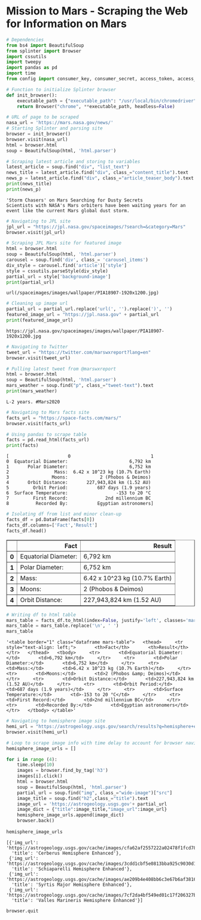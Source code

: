 
# Mission to Mars - Scraping the Web for Information on Mars


```python
# Dependencies
from bs4 import BeautifulSoup
from splinter import Browser
import cssutils
import tweepy
import pandas as pd
import time
from config import consumer_key, consumer_secret, access_token, access_token_secret, weather_api_key
```


```python
# Function to initialize Splinter browser
def init_browser():
    executable_path = {"executable_path": "/usr/local/bin/chromedriver"}
    return Browser("chrome", **executable_path, headless=False)
```


```python
# URL of page to be scraped
nasa_url = 'https://mars.nasa.gov/news/'
# Starting Splinter and parsing site
browser = init_browser()
browser.visit(nasa_url)
html = browser.html
soup = BeautifulSoup(html, 'html.parser')
```


```python
# Scraping latest article and storing to variables
latest_article = soup.find("div", "list_text")
news_title = latest_article.find("div", class_="content_title").text
news_p = latest_article.find("div", class_="article_teaser_body").text
print(news_title)
print(news_p)
```

    'Storm Chasers' on Mars Searching for Dusty Secrets
    Scientists with NASA's Mars orbiters have been waiting years for an event like the current Mars global dust storm.



```python
# Navigating to JPL site
jpl_url = "https://jpl.nasa.gov/spaceimages/?search=&category=Mars"
browser.visit(jpl_url)
```


```python
# Scraping JPL Mars site for featured image
html = browser.html
soup = BeautifulSoup(html, 'html.parser')
carousel = soup.find('div', class_= 'carousel_items')
div_style = carousel.find('article')['style']
style = cssutils.parseStyle(div_style)
partial_url = style['background-image']
print(partial_url)
```

    url(/spaceimages/images/wallpaper/PIA18907-1920x1200.jpg)



```python
# Cleaning up image url
partial_url = partial_url.replace('url(', '').replace(')', '')
featured_image_url = "https://jpl.nasa.gov" + partial_url
print(featured_image_url)
```

    https://jpl.nasa.gov/spaceimages/images/wallpaper/PIA18907-1920x1200.jpg



```python
# Navigating to Twitter
tweet_url = "https://twitter.com/marswxreport?lang=en"
browser.visit(tweet_url)
```


```python
# Pulling latest tweet from @marswxreport
html = browser.html
soup = BeautifulSoup(html, 'html.parser')
mars_weather = soup.find("p", class_="tweet-text").text
print(mars_weather)
```

    L-2 years. #Mars2020



```python
# Navigating to Mars facts site
facts_url = "https://space-facts.com/mars/"
browser.visit(facts_url)
```


```python
# Using pandas to scrape table
facts = pd.read_html(facts_url)
print(facts)
```

    [                      0                              1
    0  Equatorial Diameter:                       6,792 km
    1       Polar Diameter:                       6,752 km
    2                 Mass:  6.42 x 10^23 kg (10.7% Earth)
    3                Moons:            2 (Phobos & Deimos)
    4       Orbit Distance:       227,943,824 km (1.52 AU)
    5         Orbit Period:           687 days (1.9 years)
    6  Surface Temperature:                  -153 to 20 °C
    7         First Record:              2nd millennium BC
    8          Recorded By:           Egyptian astronomers]



```python
# Isolating df from list and minor clean-up
facts_df = pd.DataFrame(facts[0])
facts_df.columns=['Fact','Result']
facts_df.head()
```




<div>
<style scoped>
    .dataframe tbody tr th:only-of-type {
        vertical-align: middle;
    }

    .dataframe tbody tr th {
        vertical-align: top;
    }

    .dataframe thead th {
        text-align: right;
    }
</style>
<table border="1" class="dataframe">
  <thead>
    <tr style="text-align: right;">
      <th></th>
      <th>Fact</th>
      <th>Result</th>
    </tr>
  </thead>
  <tbody>
    <tr>
      <th>0</th>
      <td>Equatorial Diameter:</td>
      <td>6,792 km</td>
    </tr>
    <tr>
      <th>1</th>
      <td>Polar Diameter:</td>
      <td>6,752 km</td>
    </tr>
    <tr>
      <th>2</th>
      <td>Mass:</td>
      <td>6.42 x 10^23 kg (10.7% Earth)</td>
    </tr>
    <tr>
      <th>3</th>
      <td>Moons:</td>
      <td>2 (Phobos &amp; Deimos)</td>
    </tr>
    <tr>
      <th>4</th>
      <td>Orbit Distance:</td>
      <td>227,943,824 km (1.52 AU)</td>
    </tr>
  </tbody>
</table>
</div>




```python
# Writing df to html table
mars_table = facts_df.to_html(index=False, justify='left', classes='mars-table')
mars_table = mars_table.replace('\n', ' ')
mars_table
```




    '<table border="1" class="dataframe mars-table">   <thead>     <tr style="text-align: left;">       <th>Fact</th>       <th>Result</th>     </tr>   </thead>   <tbody>     <tr>       <td>Equatorial Diameter:</td>       <td>6,792 km</td>     </tr>     <tr>       <td>Polar Diameter:</td>       <td>6,752 km</td>     </tr>     <tr>       <td>Mass:</td>       <td>6.42 x 10^23 kg (10.7% Earth)</td>     </tr>     <tr>       <td>Moons:</td>       <td>2 (Phobos &amp; Deimos)</td>     </tr>     <tr>       <td>Orbit Distance:</td>       <td>227,943,824 km (1.52 AU)</td>     </tr>     <tr>       <td>Orbit Period:</td>       <td>687 days (1.9 years)</td>     </tr>     <tr>       <td>Surface Temperature:</td>       <td>-153 to 20 °C</td>     </tr>     <tr>       <td>First Record:</td>       <td>2nd millennium BC</td>     </tr>     <tr>       <td>Recorded By:</td>       <td>Egyptian astronomers</td>     </tr>   </tbody> </table>'




```python
# Navigating to hemisphere image site
hemi_url = "https://astrogeology.usgs.gov/search/results?q=hemisphere+enhanced&k1=target&v1=Mars"
browser.visit(hemi_url)
```


```python
# Loop to scrape image info with time delay to account for browser navigation
hemisphere_image_urls = []

for i in range (4):
    time.sleep(10)
    images = browser.find_by_tag('h3')
    images[i].click()
    html = browser.html
    soup = BeautifulSoup(html, 'html.parser')
    partial_url = soup.find("img", class_="wide-image")["src"]
    image_title = soup.find("h2",class_="title").text
    image_url = 'https://astrogeology.usgs.gov'+ partial_url
    image_dict = {"title":image_title,"image_url":image_url}
    hemisphere_image_urls.append(image_dict)
    browser.back()
    
hemisphere_image_urls
```




    [{'img_url': 'https://astrogeology.usgs.gov/cache/images/cfa62af2557222a02478f1fcd781d445_cerberus_enhanced.tif_full.jpg',
      'title': 'Cerberus Hemisphere Enhanced'},
     {'img_url': 'https://astrogeology.usgs.gov/cache/images/3cdd1cbf5e0813bba925c9030d13b62e_schiaparelli_enhanced.tif_full.jpg',
      'title': 'Schiaparelli Hemisphere Enhanced'},
     {'img_url': 'https://astrogeology.usgs.gov/cache/images/ae209b4e408bb6c3e67b6af38168cf28_syrtis_major_enhanced.tif_full.jpg',
      'title': 'Syrtis Major Hemisphere Enhanced'},
     {'img_url': 'https://astrogeology.usgs.gov/cache/images/7cf2da4bf549ed01c17f206327be4db7_valles_marineris_enhanced.tif_full.jpg',
      'title': 'Valles Marineris Hemisphere Enhanced'}]




```python
browser.quit
```
